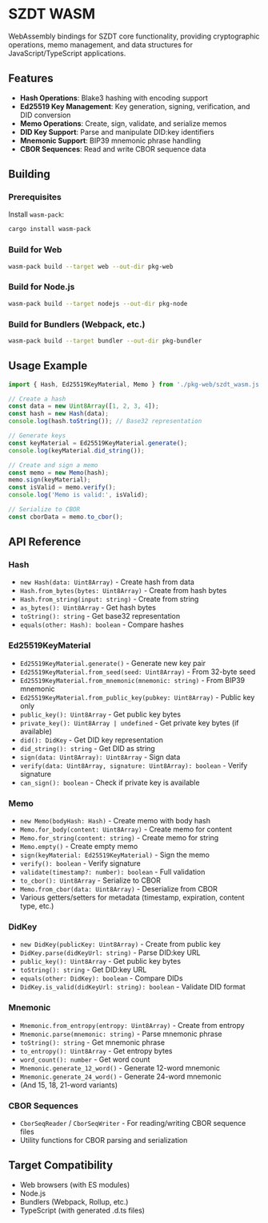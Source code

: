 # SZDT WASM

WebAssembly bindings for SZDT core functionality, providing cryptographic operations, memo management, and data structures for JavaScript/TypeScript applications.

## Features

- **Hash Operations**: Blake3 hashing with encoding support
- **Ed25519 Key Management**: Key generation, signing, verification, and DID conversion
- **Memo Operations**: Create, sign, validate, and serialize memos
- **DID Key Support**: Parse and manipulate DID:key identifiers
- **Mnemonic Support**: BIP39 mnemonic phrase handling
- **CBOR Sequences**: Read and write CBOR sequence data

## Building

### Prerequisites

Install `wasm-pack`:

```bash
cargo install wasm-pack
```

### Build for Web

```bash
wasm-pack build --target web --out-dir pkg-web
```

### Build for Node.js

```bash
wasm-pack build --target nodejs --out-dir pkg-node
```

### Build for Bundlers (Webpack, etc.)

```bash
wasm-pack build --target bundler --out-dir pkg-bundler
```

## Usage Example

```typescript
import { Hash, Ed25519KeyMaterial, Memo } from './pkg-web/szdt_wasm.js';

// Create a hash
const data = new Uint8Array([1, 2, 3, 4]);
const hash = new Hash(data);
console.log(hash.toString()); // Base32 representation

// Generate keys
const keyMaterial = Ed25519KeyMaterial.generate();
console.log(keyMaterial.did_string());

// Create and sign a memo
const memo = new Memo(hash);
memo.sign(keyMaterial);
const isValid = memo.verify();
console.log('Memo is valid:', isValid);

// Serialize to CBOR
const cborData = memo.to_cbor();
```

## API Reference

### Hash
- `new Hash(data: Uint8Array)` - Create hash from data
- `Hash.from_bytes(bytes: Uint8Array)` - Create from hash bytes
- `Hash.from_string(input: string)` - Create from string
- `as_bytes(): Uint8Array` - Get hash bytes
- `toString(): string` - Get base32 representation
- `equals(other: Hash): boolean` - Compare hashes

### Ed25519KeyMaterial
- `Ed25519KeyMaterial.generate()` - Generate new key pair
- `Ed25519KeyMaterial.from_seed(seed: Uint8Array)` - From 32-byte seed
- `Ed25519KeyMaterial.from_mnemonic(mnemonic: string)` - From BIP39 mnemonic
- `Ed25519KeyMaterial.from_public_key(pubkey: Uint8Array)` - Public key only
- `public_key(): Uint8Array` - Get public key bytes
- `private_key(): Uint8Array | undefined` - Get private key bytes (if available)
- `did(): DidKey` - Get DID key representation
- `did_string(): string` - Get DID as string
- `sign(data: Uint8Array): Uint8Array` - Sign data
- `verify(data: Uint8Array, signature: Uint8Array): boolean` - Verify signature
- `can_sign(): boolean` - Check if private key is available

### Memo
- `new Memo(bodyHash: Hash)` - Create memo with body hash
- `Memo.for_body(content: Uint8Array)` - Create memo for content
- `Memo.for_string(content: string)` - Create memo for string
- `Memo.empty()` - Create empty memo
- `sign(keyMaterial: Ed25519KeyMaterial)` - Sign the memo
- `verify(): boolean` - Verify signature
- `validate(timestamp?: number): boolean` - Full validation
- `to_cbor(): Uint8Array` - Serialize to CBOR
- `Memo.from_cbor(data: Uint8Array)` - Deserialize from CBOR
- Various getters/setters for metadata (timestamp, expiration, content type, etc.)

### DidKey
- `new DidKey(publicKey: Uint8Array)` - Create from public key
- `DidKey.parse(didKeyUrl: string)` - Parse DID:key URL
- `public_key(): Uint8Array` - Get public key bytes
- `toString(): string` - Get DID:key URL
- `equals(other: DidKey): boolean` - Compare DIDs
- `DidKey.is_valid(didKeyUrl: string): boolean` - Validate DID format

### Mnemonic
- `Mnemonic.from_entropy(entropy: Uint8Array)` - Create from entropy
- `Mnemonic.parse(mnemonic: string)` - Parse mnemonic phrase
- `toString(): string` - Get mnemonic phrase
- `to_entropy(): Uint8Array` - Get entropy bytes
- `word_count(): number` - Get word count
- `Mnemonic.generate_12_word()` - Generate 12-word mnemonic
- `Mnemonic.generate_24_word()` - Generate 24-word mnemonic
- (And 15, 18, 21-word variants)

### CBOR Sequences
- `CborSeqReader` / `CborSeqWriter` - For reading/writing CBOR sequence files
- Utility functions for CBOR parsing and serialization

## Target Compatibility

- Web browsers (with ES modules)
- Node.js
- Bundlers (Webpack, Rollup, etc.)
- TypeScript (with generated .d.ts files)